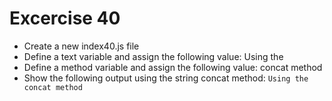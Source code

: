 # Excercise 40

* Create a new index40.js file
* Define a text variable and assign the following value: Using the
* Define a method variable and assign the following value: concat method
* Show the following output using the string concat method: `Using the concat method`